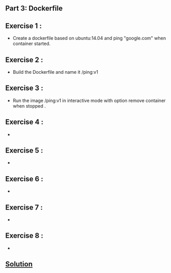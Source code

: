 ## Part 3: Dockerfile
## Exercise 1 : 
* Create a dockerfile based on ubuntu:14.04 and ping "google.com" when container started.

## Exercise 2 : 
* Build the Dockerfile and name it <User>/ping:v1

## Exercise 3 : 
* Run the image <User>/ping:v1 in interactive mode with option remove container when stopped .

## Exercise 4 : 
* 

## Exercise 5 : 
* 

## Exercise 6 : 
* 

## Exercise 7 : 
* 

## Exercise 8 : 
* 

## [Solution](solution)
